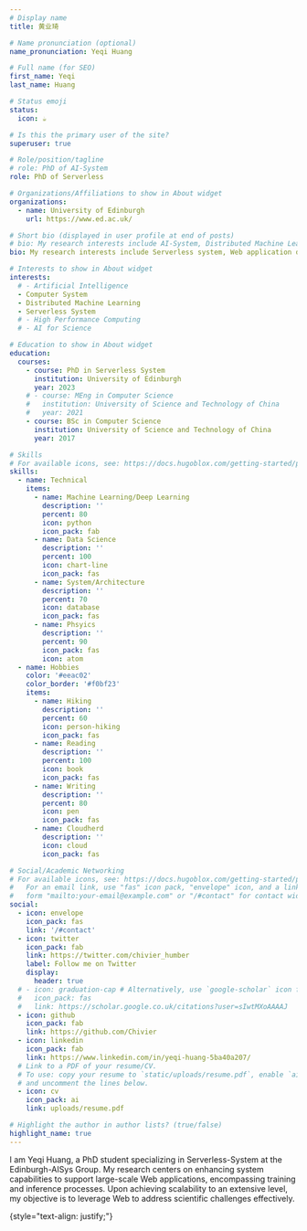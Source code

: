 ```yaml
---
# Display name
title: 黄业琦

# Name pronunciation (optional)
name_pronunciation: Yeqi Huang

# Full name (for SEO)
first_name: Yeqi
last_name: Huang

# Status emoji
status:
  icon: ☕️

# Is this the primary user of the site?
superuser: true

# Role/position/tagline
# role: PhD of AI-System
role: PhD of Serverless

# Organizations/Affiliations to show in About widget
organizations:
  - name: University of Edinburgh
    url: https://www.ed.ac.uk/

# Short bio (displayed in user profile at end of posts)
# bio: My research interests include AI-System, Distributed Machine Learning and High Performance Computing.
bio: My research interests include Serverless system, Web application deployment.

# Interests to show in About widget
interests:
  # - Artificial Intelligence
  - Computer System
  - Distributed Machine Learning
  - Serverless System
  # - High Performance Computing
  # - AI for Science

# Education to show in About widget
education:
  courses:
    - course: PhD in Serverless System
      institution: University of Edinburgh
      year: 2023
    # - course: MEng in Computer Science
    #   institution: University of Science and Technology of China
    #   year: 2021
    - course: BSc in Computer Science
      institution: University of Science and Technology of China
      year: 2017

# Skills
# For available icons, see: https://docs.hugoblox.com/getting-started/page-builder/#icons
skills:
  - name: Technical
    items:
      - name: Machine Learning/Deep Learning
        description: ''
        percent: 80
        icon: python
        icon_pack: fab
      - name: Data Science
        description: ''
        percent: 100
        icon: chart-line
        icon_pack: fas
      - name: System/Architecture
        description: ''
        percent: 70
        icon: database
        icon_pack: fas
      - name: Phsyics
        description: ''
        percent: 90
        icon_pack: fas
        icon: atom
  - name: Hobbies
    color: '#eeac02'
    color_border: '#f0bf23'
    items:
      - name: Hiking
        description: ''
        percent: 60
        icon: person-hiking
        icon_pack: fas
      - name: Reading
        description: ''
        percent: 100
        icon: book
        icon_pack: fas
      - name: Writing
        description: ''
        percent: 80
        icon: pen
        icon_pack: fas
      - name: Cloudherd
        description: ''
        icon: cloud
        icon_pack: fas

# Social/Academic Networking
# For available icons, see: https://docs.hugoblox.com/getting-started/page-builder/#icons
#   For an email link, use "fas" icon pack, "envelope" icon, and a link in the
#   form "mailto:your-email@example.com" or "/#contact" for contact widget.
social:
  - icon: envelope
    icon_pack: fas
    link: '/#contact'
  - icon: twitter
    icon_pack: fab
    link: https://twitter.com/chivier_humber
    label: Follow me on Twitter
    display:
      header: true
  # - icon: graduation-cap # Alternatively, use `google-scholar` icon from `ai` icon pack
  #   icon_pack: fas
  #   link: https://scholar.google.co.uk/citations?user=sIwtMXoAAAAJ
  - icon: github
    icon_pack: fab
    link: https://github.com/Chivier
  - icon: linkedin
    icon_pack: fab
    link: https://www.linkedin.com/in/yeqi-huang-5ba40a207/
  # Link to a PDF of your resume/CV.
  # To use: copy your resume to `static/uploads/resume.pdf`, enable `ai` icons in `params.yaml`,
  # and uncomment the lines below.
  - icon: cv
    icon_pack: ai
    link: uploads/resume.pdf

# Highlight the author in author lists? (true/false)
highlight_name: true
---
```


I am Yeqi Huang, a PhD student specializing in Serverless-System at the Edinburgh-AISys Group. My research centers on enhancing system capabilities to support large-scale Web applications, encompassing training and inference processes. Upon achieving scalability to an extensive level, my objective is to leverage Web to address scientific challenges effectively.

<!-- This ambitious objective necessitates a methodical approach for its attainment. My prior research has centered on issues within High Performance Computing. Nonetheless, the applications in question have become antiquated, rendering the intricate software incompatible with contemporary accelerators such as GPUs. In an attempt to address this issue, I endeavored to approach it from a more granular perspective by focusing on enhancing the system and compiler infrastructure. My recent research has centered on the latest generation of 2D Mesh Architecutre AI chips such as TPU and Cerebras. -->

{style="text-align: justify;"}
